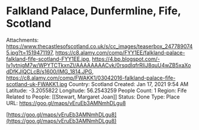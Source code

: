 # Falkland Palace, Dunfermline, Fife, Scotland

Attachments: https://www.thecastlesofscotland.co.uk/s/cc_images/teaserbox_2477890745.jpg?t=1519471197, https://c8.alamy.com/comp/FYY1EE/falkland-palace-falkland-fife-scotland-FYY1EE.jpg, https://4.bp.blogspot.com/-Iv1ytnjgM7w/WPYTCTkxnZI/AAAAAAAACvk/0rsqdIqfrRIiJ8quU4wZB5xaXodDfKJlQCLcB/s1600/IMG_1814.JPG, https://c8.alamy.com/comp/FWAKK1/03042016-falkland-palace-fife-scotland-uk-FWAKK1.jpg
Country: Scotland
Created: Jan 17, 2021 9:54 AM
Latitude: -3.2055822
Longitude: 56.2543259
People Count: 1
Region: Fife
Related to People: [[Stewart, Margaret Joan]]
Status: Done
Type: Place
URL: https://goo.gl/maps/vEruEb3AMNmhDLgu8

[https://goo.gl/maps/vEruEb3AMNmhDLgu8](https://goo.gl/maps/vEruEb3AMNmhDLgu8)
